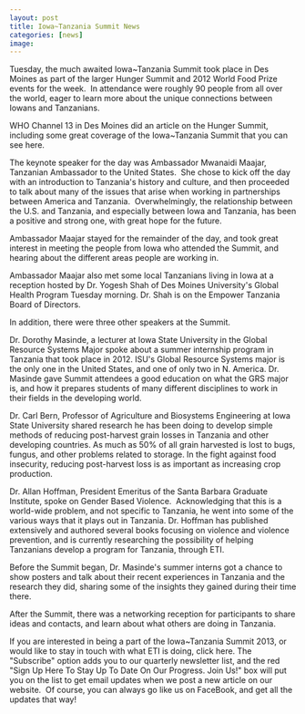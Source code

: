 ```yaml
---
layout: post
title: Iowa~Tanzania Summit News
categories: [news]
image:
---
```

Tuesday, the much awaited Iowa~Tanzania Summit took place in Des Moines as part of the larger Hunger Summit and 2012 World Food Prize events for the week.  In attendance were roughly 90 people from all over the world, eager to learn more about the unique connections between Iowans and Tanzanians.

WHO Channel 13 in Des Moines did an article on the Hunger Summit, including some great coverage of the Iowa~Tanzania Summit that you can see here.

The keynote speaker for the day was Ambassador Mwanaidi Maajar, Tanzanian Ambassador to the United States.  She chose to kick off the day with an introduction to Tanzania's history and culture, and then proceeded to talk about many of the issues that arise when working in partnerships between America and Tanzania.  Overwhelmingly, the relationship between the U.S. and Tanzania, and especially between Iowa and Tanzania, has been a positive and strong one, with great hope for the future.

Ambassador Maajar stayed for the remainder of the day, and took great interest in meeting the people from Iowa who attended the Summit, and hearing about the different areas people are working in.

Ambassador Maajar also met some local Tanzanians living in Iowa at a reception hosted by Dr. Yogesh Shah of Des Moines University's Global Health Program Tuesday morning. Dr. Shah is on the Empower Tanzania Board of Directors.

In addition, there were three other speakers at the Summit. 

Dr. Dorothy Masinde, a lecturer at Iowa State University in the Global Resource Systems Major spoke about a summer internship program in Tanzania that took place in 2012. ISU's Global Resource Systems major is the only one in the United States, and one of only two in N. America. Dr. Masinde gave Summit attendees a good education on what the GRS major is, and how it prepares students of many different disciplines to work in their fields in the developing world.

Dr. Carl Bern, Professor of Agriculture and Biosystems Engineering at Iowa State University shared research he has been doing to develop simple methods of reducing post-harvest grain losses in Tanzania and other developing countries. As much as 50% of all grain harvested is lost to bugs, fungus, and other problems related to storage. In the fight against food insecurity, reducing post-harvest loss is as important as increasing crop production.

Dr. Allan Hoffman, President Emeritus of the Santa Barbara Graduate Institute, spoke on Gender Based Violence.  Acknowledging that this is a world-wide problem, and not specific to Tanzania, he went into some of the various ways that it plays out in Tanzania. Dr. Hoffman has published extensively and authored several books focusing on violence and violence prevention, and is currently researching the possibility of helping Tanzanians develop a program for Tanzania, through ETI.

Before the Summit began, Dr. Masinde's summer interns got a chance to show posters and talk about their recent experiences in Tanzania and the research they did, sharing some of the insights they gained during their time there.


After the Summit, there was a networking reception for participants to share ideas and contacts, and learn about what others are doing in Tanzania.


If you are interested in being a part of the Iowa~Tanzania Summit 2013, or would like to stay in touch with what ETI is doing, click here. The "Subscribe" option adds you to our quarterly newsletter list, and the red "Sign Up Here To Stay Up To Date On Our Progress. Join Us!" box will put you on the list to get email updates when we post a new article on our website.  Of course, you can always go like us on FaceBook, and get all the updates that way!
